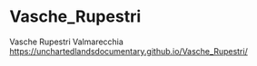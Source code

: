# Vasche_Rupestri
Vasche Rupestri Valmarecchia
https://unchartedlandsdocumentary.github.io/Vasche_Rupestri/
